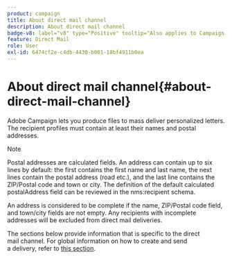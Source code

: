 ```yaml
---
product: campaign
title: About direct mail channel
description: About direct mail channel
badge-v8: label="v8" type="Positive" tooltip="Also applies to Campaign v8"
feature: Direct Mail
role: User
exl-id: 6474cf2e-c4db-4430-b001-18bf4911b0ea
---
```

# About direct mail channel{#about-direct-mail-channel}


Adobe Campaign lets you produce files to mass deliver personalized letters. The recipient profiles must contain at least their names and postal addresses.

>[!NOTE]
>
>Postal addresses are calculated fields. An address can contain up to six lines by default: the first contains the first name and last name, the next lines contain the postal address (road etc.), and the last line contains the ZIP/Postal code and town or city. The definition of the default calculated postalAddress field can be reviewed in the nms:recipient schema.
>
>An address is considered to be complete if the name, ZIP/Postal code field, and town/city fields are not empty. Any recipients with incomplete addresses will be excluded from direct mail deliveries. 

The sections below provide information that is specific to the direct mail channel. For global information on how to create and send a delivery, refer to [this section](steps-about-delivery-creation-steps.md).
